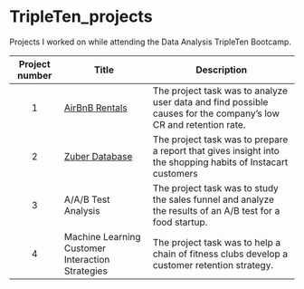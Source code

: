 # TripleTen_projects
Projects I worked on while attending the Data Analysis TripleTen Bootcamp.


| Project number | Title | Description |
| :-----------: | ----------- |----------- |
| 1 | [AirBnB Rentals](https://github.com/Ryukuma1/TripleTen_projects/tree/main/AirBnB%20Project) | The project task was to analyze user data and find possible causes for the company’s low CR and retention rate. |
| 2 | [Zuber Database](https://github.com/Ryukuma1/TripleTen_projects/tree/main/Zuber%20Database) | The project task was to prepare a report that gives insight into the shopping habits of Instacart customers |
| 3 | A/A/B Test Analysis | The project task was to study the sales funnel and analyze the results of an A/B test for a food startup. |
| 4 | Machine Learning Customer Interaction Strategies | The project task was to help a chain of fitness clubs develop a customer retention strategy. |
